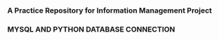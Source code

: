 ### A Practice Repository for Information Management Project
### MYSQL AND PYTHON DATABASE CONNECTION
   